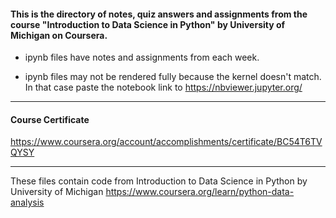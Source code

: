 #### This is the directory of notes, quiz answers and assignments from the course "Introduction to Data Science in Python" by University of Michigan on Coursera. ####



* ipynb files have notes and assignments from each week.

* ipynb files may not be rendered fully because the kernel doesn't match. In that case paste the notebook link to https://nbviewer.jupyter.org/

------------------------------------------------------------

#### Course Certificate ####
https://www.coursera.org/account/accomplishments/certificate/BC54T6TVQYSY

------------------------------------------------------------

These files contain code from
Introduction to Data Science in Python by University of Michigan
https://www.coursera.org/learn/python-data-analysis



